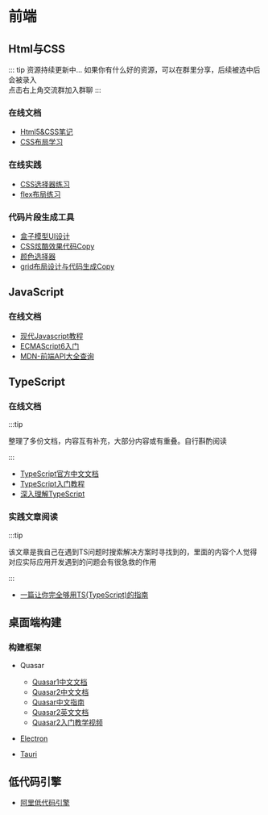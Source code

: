 # 前端
## Html与CSS
::: tip 资源持续更新中...
如果你有什么好的资源，可以在群里分享，后续被选中后会被录入 <br>
点击右上角交流群加入群聊
:::
### 在线文档
- [Html5&CSS笔记](https://learn.fuming.site/front-end/html5css3/)
- [CSS布局学习](https://zh.learnlayout.com/toc.html)


### 在线实践

- [CSS选择器练习](https://flukeout.github.io/)
- [flex布局练习](http://flexboxfroggy.com/)


### 代码片段生成工具

- [盒子模型UI设计](https://neumorphism.io/#e0e0e0)
- [CSS炫酷效果代码Copy](https://uiverse.io/)
- [颜色选择器](https://color.hailpixel.com/)
- [grid布局设计与代码生成Copy](https://cssgr.id/)




## JavaScript

### 在线文档

- [现代Javascript教程](https://zh.javascript.info/)
- [ECMAScript6入门](https://es6.ruanyifeng.com/#docs/destructuring)
- [MDN-前端API大全查询](https://developer.mozilla.org/zh-CN/)



## TypeScript

### 在线文档

:::tip

整理了多份文档，内容互有补充，大部分内容或有重叠。自行斟酌阅读

:::

- [TypeScript官方中文文档](https://www.tslang.cn/docs/home.html)
- [TypeScript入门教程](http://ts.xcatliu.com/introduction/index.html)
- [深入理解TypeScript](https://jkchao.github.io/typescript-book-chinese/#why)


### 实践文章阅读

:::tip 

该文章是我自己在遇到TS问题时搜索解决方案时寻找到的，里面的内容个人觉得对应实际应用开发遇到的问题会有很急救的作用

:::

- [一篇让你完全够用TS(TypeScript)的指南](https://zhuanlan.zhihu.com/p/505175155)




## 桌面端构建

### 构建框架

- Quasar
  - [Quasar1中文文档](http://www.quasarchs.com/)
  - [Quasar2中文文档](https://quasar-cn.vercel.app/)
  - [Quasar中文指南](http://v0-16.quasarchs.com/guide/)
  - [Quasar2英文文档](https://quasar.dev/)
  - [Quasar2入门教学视频](https://www.bilibili.com/video/BV1pA4y197Zc/?spm_id_from=333.788.video.desc.click&vd_source=4db4edf8e68a4ceac9f0a41212e6f026)
  
- [Electron](https://www.electronjs.org/)
- [Tauri](https://tauri.app/zh/)



## 低代码引擎

- [阿里低代码引擎](https://lowcode-engine.cn/)

